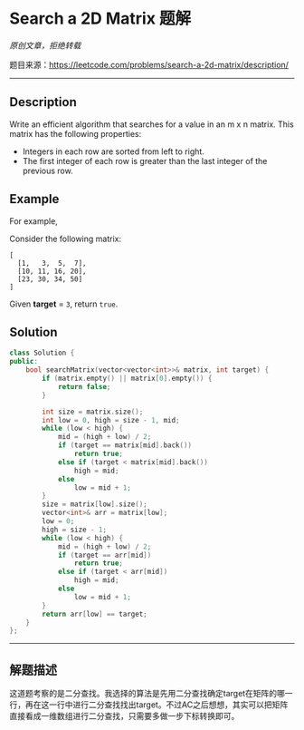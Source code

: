 # Search a 2D Matrix 题解

*原创文章，拒绝转载*

题目来源：https://leetcode.com/problems/search-a-2d-matrix/description/

------

## Description
Write an efficient algorithm that searches for a value in an m x n matrix. This matrix has the following properties:

- Integers in each row are sorted from left to right.
- The first integer of each row is greater than the last integer of the previous row.

## Example

For example,

Consider the following matrix:

```plain
[
  [1,   3,  5,  7],
  [10, 11, 16, 20],
  [23, 30, 34, 50]
]
```
Given **target** = `3`, return `true`.


## Solution
```cpp
class Solution {
public:
    bool searchMatrix(vector<vector<int>>& matrix, int target) {
        if (matrix.empty() || matrix[0].empty()) {
            return false;
        }

        int size = matrix.size();
        int low = 0, high = size - 1, mid;
        while (low < high) {
            mid = (high + low) / 2;
            if (target == matrix[mid].back())
                return true;
            else if (target < matrix[mid].back())
                high = mid;
            else
                low = mid + 1;
        }
        size = matrix[low].size();
        vector<int>& arr = matrix[low];
        low = 0;
        high = size - 1;
        while (low < high) {
            mid = (high + low) / 2;
            if (target == arr[mid])
                return true;
            else if (target < arr[mid])
                high = mid;
            else
                low = mid + 1;
        }
        return arr[low] == target;
    }
};

```

------

## 解题描述

这道题考察的是二分查找。我选择的算法是先用二分查找确定target在矩阵的哪一行，再在这一行中进行二分查找找出target。不过AC之后想想，其实可以把矩阵直接看成一维数组进行二分查找，只需要多做一步下标转换即可。